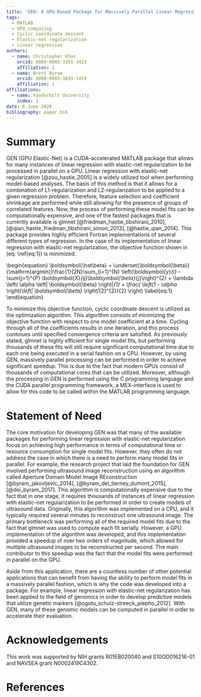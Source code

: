 ```yaml
---
title: 'GEN: A GPU-Based Package for Massively Parallel Linear Regression with Elastic-Net Regularization'
tags:
  - MATLAB
  - GPU computing
  - Cyclic coordinate descent
  - Elastic-net regularization
  - Linear regression
authors:
  - name: Christopher Khan
    orcid: 0000-0003-3201-3423
    affiliation: 1
  - name: Brett Byram
    orcid: 0000-0003-3693-1459
    affiliation: 1
affiliations: 
  - name: Vanderbilt University
    index: 1
date: 6 June 2020
bibliography: paper.bib
---
```


# Summary
GEN (GPU Elastic-Net) is a CUDA-accelerated MATLAB package that allows for many instances of linear
regression with elastic-net regularization to be processed in parallel on a GPU. Linear regression with 
elastic-net regularization [@zou_hastie_2005] is a widely utilized tool when performing model-based analyses. 
The basis of this method is that it allows for a combination of L1-regularization and L2-regularization
to be applied to a given regression problem. Therefore, feature selection and coefficient
shrinkage are performed while still allowing for the presence of groups of correlated features.
Now, the process of performing these model fits can be computationally expensive, and one of the 
fastest packages that is currently available is glmnet [@friedman_hastie_tibshirani_2010], 
[@qian_hastie_friedman_tibshirani_simon_2013], [@hastie_qian_2014]. This package provides highly efficient 
Fortran implementations of several different types of regression. In the case of its implementation of linear
regression with elastic-net regularization, the objective function shown in (eq. \ref{eq:1}) is minimized. 

\begin{equation}
\boldsymbol{\hat\beta} = \underset{\boldsymbol{\beta}}{\mathrm{argmin}}\frac{1}{2N}\sum_{i=1}^{N}  \left(\boldsymbol{y}_{i} - \sum_{j=1}^{P} \boldsymbol{X}_{ij}\boldsymbol{\beta}_{j}\right)^{2} + \lambda \left( \alpha \left\| \boldsymbol{\beta} \right\|_{1} + \frac{ \left(1 - \alpha \right)\left\| \boldsymbol{\beta} \right\|_{2}^{2}}{2} \right) \label{eq:1}
\end{equation}

To minimize this objective function, cyclic coordinate descent is utilized as the optimization algorithm.
This algorithm consists of minimizing the objective function with respect to one model coefficient at a time.
Cycling through all of the coefficients results in one iteration, and this process continues until specified
convergence criteria are satisfied. As previously stated, glmnet is highly efficient for single model fits, but
performing thousands of these fits will still require significant computational time due to each one being executed 
in a serial fashion on a CPU. However, by using GEN, massively parallel processing can be performed in order to 
achieve significant speedup. This is due to the fact that modern GPUs consist of thousands of computational cores
that can be utilized. Moreover, although the processing in GEN is performed using the C programming language and 
the CUDA parallel programming framework, a MEX-interface is used to allow for this code to be called within the MATLAB 
programming language.

# Statement of Need
The core motivation for developing GEN was that many of the available packages for performing linear regression with elastic-net regularization focus on achieving high performance in terms of computational time or resource consumption for single model fits. However, they often do not address the case in which there is a need to perform many model fits in parallel. For example, the research project that laid the foundation for GEN involved performing ultrasound image reconstruction using an algorithm called Aperture Domain Model Image REconstruction [@byram_jakovljevic_2014], [@byram_dei_tierney_dumont_2015], [@dei_byram_2017]. This algorithm is computationally expensive due to the fact that in one stage, it requires thousands of instances of linear regression with elastic-net regularization to be performed in order to create models of ultrasound data. Originally, this algorithm was implemented on a CPU, and it typically required several minutes to reconstruct one ultrasound image. The primary bottleneck was performing all of the required model fits due to the fact that glmnet was used to compute each fit serially. However, a GPU implementation of the algorithm was developed, and this implementation provided a speedup of over two orders of magnitude, which allowed for multiple ultrasound images to be reconstructed per second. The main contributor to this speedup was the fact that the model fits were performed in parallel on the GPU. 

Aside from this application, there are a countless number of other potential applications that can benefit from having the ability to perform model fits in a massively parallel fashion, which is why the code was developed into a package. For example, linear regression with elastic-net regularization has been applied to the field of genomics in order to develop predictive models that utilize genetic markers [@ogutu_schulz-streeck_piepho_2012]. With GEN, many of these genomic models can be computed in parallel in order to accelerate their evaluation.

# Acknowledgements
This work was supported by NIH grants R01EB020040 and S10OD016216-01 and NAVSEA grant N0002419C4302.

# References
